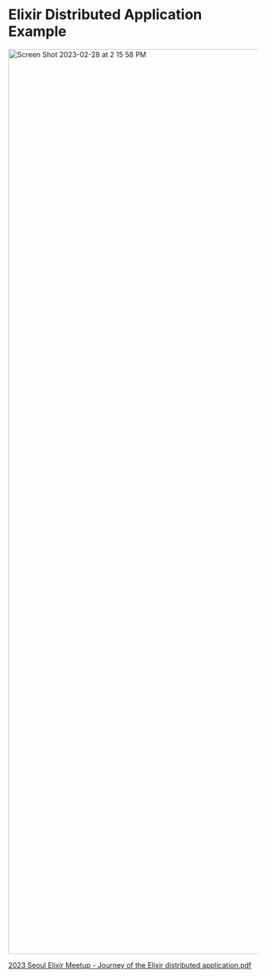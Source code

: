 # Elixir Distributed Application Example

<img width="1822" alt="Screen Shot 2023-02-28 at 2 15 58 PM" src="https://user-images.githubusercontent.com/18159494/221760628-da67c6ac-06c1-4934-b4e0-5c1f63c07ee8.png">

[2023 Seoul Elixir Meetup - Journey of the Elixir distributed application.pdf](https://github.com/rudebono/elixir-da-example/files/10846813/2023.Seoul.Elixir.Meetup.-.Journey.of.the.Elixir.distributed.application.pdf)
